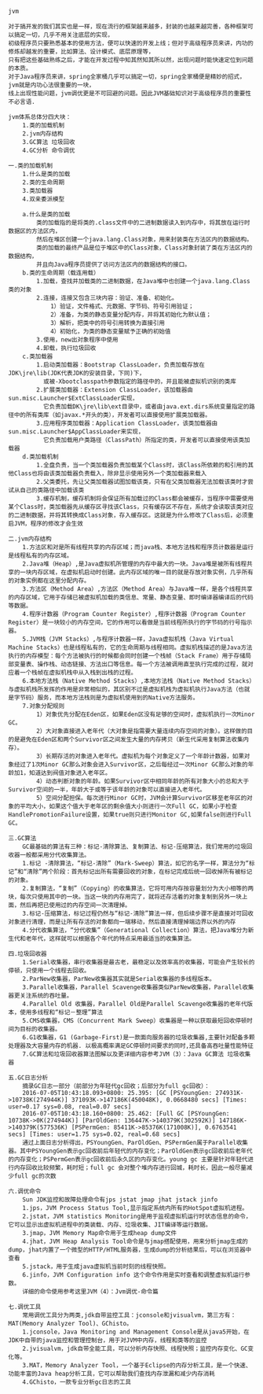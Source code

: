     jvm
    
    对于搞开发的我们其实也是一样，现在流行的框架越来越多，封装的也越来越完善，各种框架可以搞定一切，几乎不用关注底层的实现，
    初级程序员只要熟悉基本的使用方法，便可以快速的开发上线；但对于高级程序员来讲，内功的修炼却越发的重要，比如算法、设计模式、底层原理等，
    只有把这些基础熟练之后，才能在开发过程中知其然知其所以然，出现问题时能快速定位到问题的本质。
    对于Java程序员来讲，spring全家桶几乎可以搞定一切，spring全家桶便是精妙的招式，jvm就是内功心法很重要的一块，
    线上出现性能问题，jvm调优更是不可回避的问题。因此JVM基础知识对于高级程序员的重要性不必言语.
    
    jvm体系总体分四大块：
        1.类的加载机制
        2.jvm内存结构
        3.GC算法 垃圾回收
        4.GC分析 命令调优
        
    一.类的加载机制
        1.什么是类的加载
        2.类的生命周期
        3.类加载器
        4.双亲委派模型
        
        a.什么是类的加载
            类的加载指的是将类的.class文件中的二进制数据读入到内存中，将其放在运行时数据区的方法区内，
            然后在堆区创建一个java.lang.Class对象，用来封装类在方法区内的数据结构。
            类的加载的最终产品是位于堆区中的Class对象，Class对象封装了类在方法区内的数据结构，
            并且向Java程序员提供了访问方法区内的数据结构的接口。
        b.类的生命周期（载连用载）
            1.加载，查找并加载类的二进制数据，在Java堆中也创建一个java.lang.Class类的对象
            2.连接，连接又包含三块内容：验证、准备、初始化。
                1）验证，文件格式、元数据、字节码、符号引用验证；
                2）准备，为类的静态变量分配内存，并将其初始化为默认值；
                3）解析，把类中的符号引用转换为直接引用
                4）初始化，为类的静态变量赋予正确的初始值
            3.使用，new出对象程序中使用
            4.卸载，执行垃圾回收
        c.类加载器
            1.启动类加载器：Bootstrap ClassLoader，负责加载存放在JDK\jre\lib(JDK代表JDK的安装目录，下同)下，
              或被-Xbootclasspath参数指定的路径中的，并且能被虚拟机识别的类库
            2.扩展类加载器：Extension ClassLoader，该加载器由sun.misc.Launcher$ExtClassLoader实现，
              它负责加载DK\jre\lib\ext目录中，或者由java.ext.dirs系统变量指定的路径中的所有类库（如javax.*开头的类），开发者可以直接使用扩展类加载器。
            3.应用程序类加载器：Application ClassLoader，该类加载器由sun.misc.Launcher$AppClassLoader来实现，
              它负责加载用户类路径（ClassPath）所指定的类，开发者可以直接使用该类加载器
        d.类加载机制
            1.全盘负责，当一个类加载器负责加载某个Class时，该Class所依赖的和引用的其他Class也将由该类加载器负责载入，除非显示使用另外一个类加载器来载入
            2.父类委托，先让父类加载器试图加载该类，只有在父类加载器无法加载该类时才尝试从自己的类路径中加载该类
            3.缓存机制，缓存机制将会保证所有加载过的Class都会被缓存，当程序中需要使用某个Class时，类加载器先从缓存区寻找该Class，只有缓存区不存在，系统才会读取该类对应的二进制数据，并将其转换成Class对象，存入缓存区。这就是为什么修改了Class后，必须重启JVM，程序的修改才会生效
    
    二.jvm内存结构
        1.方法区和对是所有线程共享的内存区域；而java栈、本地方法栈和程序员计数器是运行是线程私有的内存区域。
        2.Java堆（Heap）,是Java虚拟机所管理的内存中最大的一块。Java堆是被所有线程共享的一块内存区域，在虚拟机启动时创建。此内存区域的唯一目的就是存放对象实例，几乎所有的对象实例都在这里分配内存。
        3.方法区（Method Area）,方法区（Method Area）与Java堆一样，是各个线程共享的内存区域，它用于存储已被虚拟机加载的类信息、常量、静态变量、即时编译器编译后的代码等数据。
        4.程序计数器（Program Counter Register）,程序计数器（Program Counter Register）是一块较小的内存空间，它的作用可以看做是当前线程所执行的字节码的行号指示器。
        5.JVM栈（JVM Stacks）,与程序计数器一样，Java虚拟机栈（Java Virtual Machine Stacks）也是线程私有的，它的生命周期与线程相同。虚拟机栈描述的是Java方法执行的内存模型：每个方法被执行的时候都会同时创建一个栈帧（Stack Frame）用于存储局部变量表、操作栈、动态链接、方法出口等信息。每一个方法被调用直至执行完成的过程，就对应着一个栈帧在虚拟机栈中从入栈到出栈的过程。
        6.本地方法栈（Native Method Stacks）,本地方法栈（Native Method Stacks）与虚拟机栈所发挥的作用是非常相似的，其区别不过是虚拟机栈为虚拟机执行Java方法（也就是字节码）服务，而本地方法栈则是为虚拟机使用到的Native方法服务。
        7.对象分配规则
            1）对象优先分配在Eden区，如果Eden区没有足够的空间时，虚拟机执行一次Minor GC。
            2）大对象直接进入老年代（大对象是指需要大量连续内存空间的对象）。这样做的目的是避免在Eden区和两个Survivor区之间发生大量的内存拷贝（新生代采用复制算法收集内存）。
            3）长期存活的对象进入老年代。虚拟机为每个对象定义了一个年龄计数器，如果对象经过了1次Minor GC那么对象会进入Survivor区，之后每经过一次Minor GC那么对象的年龄加1，知道达到阀值对象进入老年区。
            4）动态判断对象的年龄。如果Survivor区中相同年龄的所有对象大小的总和大于Survivor空间的一半，年龄大于或等于该年龄的对象可以直接进入老年代。
            5）空间分配担保。每次进行Minor GC时，JVM会计算Survivor区移至老年区的对象的平均大小，如果这个值大于老年区的剩余值大小则进行一次Full GC，如果小于检查HandlePromotionFailure设置，如果true则只进行Monitor GC,如果false则进行Full GC。
    
    三.GC算法
        GC最基础的算法有三种：标记-清除算法、复制算法、标记-压缩算法，我们常用的垃圾回收器一般都采用分代收集算法。
        1.标记 -清除算法，“标记-清除”（Mark-Sweep）算法，如它的名字一样，算法分为“标记”和“清除”两个阶段：首先标记出所有需要回收的对象，在标记完成后统一回收掉所有被标记的对象。
        2.复制算法，“复制”（Copying）的收集算法，它将可用内存按容量划分为大小相等的两块，每次只使用其中的一块。当这一块的内存用完了，就将还存活着的对象复制到另外一块上面，然后再把已使用过的内存空间一次清理掉。
        3.标记-压缩算法，标记过程仍然与“标记-清除”算法一样，但后续步骤不是直接对可回收对象进行清理，而是让所有存活的对象都向一端移动，然后直接清理掉端边界以外的内存
        4.分代收集算法，“分代收集”（Generational Collection）算法，把Java堆分为新生代和老年代，这样就可以根据各个年代的特点采用最适当的收集算法。
    
    四.垃圾回收器
        1.Serial收集器，串行收集器是最古老，最稳定以及效率高的收集器，可能会产生较长的停顿，只使用一个线程去回收。
        2.ParNew收集器，ParNew收集器其实就是Serial收集器的多线程版本。
        3.Parallel收集器，Parallel Scavenge收集器类似ParNew收集器，Parallel收集器更关注系统的吞吐量。
        4.Parallel Old 收集器，Parallel Old是Parallel Scavenge收集器的老年代版本，使用多线程和“标记－整理”算法
        5.CMS收集器，CMS（Concurrent Mark Sweep）收集器是一种以获取最短回收停顿时间为目标的收集器。
        6.G1收集器，G1 (Garbage-First)是一款面向服务器的垃圾收集器,主要针对配备多颗处理器及大容量内存的机器. 以极高概率满足GC停顿时间要求的同时,还具备高吞吐量性能特征
        7.GC算法和垃圾回收器算法图解以及更详细内容参考JVM（3）：Java GC算法 垃圾收集器
    
    五.GC日志分析
        摘录GC日志一部分（前部分为年轻代gc回收；后部分为full gc回收）：
        2016-07-05T10:43:18.093+0800: 25.395: [GC [PSYoungGen: 274931K->10738K(274944K)] 371093K->147186K(450048K), 0.0668480 secs] [Times: user=0.17 sys=0.08, real=0.07 secs] 
        2016-07-05T10:43:18.160+0800: 25.462: [Full GC [PSYoungGen: 10738K->0K(274944K)] [ParOldGen: 136447K->140379K(302592K)] 147186K->140379K(577536K) [PSPermGen: 85411K->85376K(171008K)], 0.6763541 secs] [Times: user=1.75 sys=0.02, real=0.68 secs]
        通过上面日志分析得出，PSYoungGen、ParOldGen、PSPermGen属于Parallel收集器。其中PSYoungGen表示gc回收前后年轻代的内存变化；ParOldGen表示gc回收前后老年代的内存变化；PSPermGen表示gc回收前后永久区的内存变化。young gc 主要是针对年轻代进行内存回收比较频繁，耗时短；full gc 会对整个堆内存进行回城，耗时长，因此一般尽量减少full gc的次数
    
    六.调优命令
        Sun JDK监控和故障处理命令有jps jstat jmap jhat jstack jinfo
        1.jps，JVM Process Status Tool,显示指定系统内所有的HotSpot虚拟机进程。
        2.jstat，JVM statistics Monitoring是用于监视虚拟机运行时状态信息的命令，它可以显示出虚拟机进程中的类装载、内存、垃圾收集、JIT编译等运行数据。
        3.jmap，JVM Memory Map命令用于生成heap dump文件
        4.jhat，JVM Heap Analysis Tool命令是与jmap搭配使用，用来分析jmap生成的dump，jhat内置了一个微型的HTTP/HTML服务器，生成dump的分析结果后，可以在浏览器中查看
        5.jstack，用于生成java虚拟机当前时刻的线程快照。
        6.jinfo，JVM Configuration info 这个命令作用是实时查看和调整虚拟机运行参数。
        详细的命令使用参考这里JVM（4）：Jvm调优-命令篇
    
    七.调优工具
        常用调优工具分为两类,jdk自带监控工具：jconsole和jvisualvm，第三方有：MAT(Memory Analyzer Tool)、GChisto。
        1.jconsole，Java Monitoring and Management Console是从java5开始，在JDK中自带的java监控和管理控制台，用于对JVM中内存，线程和类等的监控
        2.jvisualvm，jdk自带全能工具，可以分析内存快照、线程快照；监控内存变化、GC变化等。
        3.MAT，Memory Analyzer Tool，一个基于Eclipse的内存分析工具，是一个快速、功能丰富的Java heap分析工具，它可以帮助我们查找内存泄漏和减少内存消耗
        4.GChisto，一款专业分析gc日志的工具
